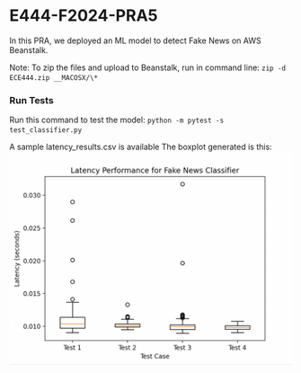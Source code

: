 # E444-F2024-PRA5

In this PRA, we deployed an ML model to detect Fake News on AWS Beanstalk.

Note: To zip the files and upload to Beanstalk, run in command line:
`zip -d ECE444.zip __MACOSX/\*`

### Run Tests

Run this command to test the model:
`python -m pytest -s test_classifier.py`

A sample latency_results.csv is available
The boxplot generated is this:
![plot](plot.png "Plot")

